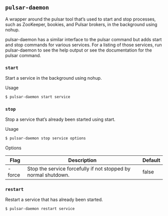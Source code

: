 ## `pulsar-daemon`

A wrapper around the pulsar tool that’s used to start and stop processes, such as ZooKeeper, bookies, and Pulsar
brokers, in the background using nohup.

pulsar-daemon has a similar interface to the pulsar command but adds start and stop commands for various services. For a
listing of those services, run pulsar-daemon to see the help output or see the documentation for the pulsar command.

### `start`

Start a service in the background using nohup.

Usage

```bash
$ pulsar-daemon start service
```

### `stop`

Stop a service that’s already been started using start.

Usage

```bash
$ pulsar-daemon stop service options
```

Options

| Flag   | Description                                                    | Default |
|--------|----------------------------------------------------------------|---------|
| -force | Stop the service forcefully if not stopped by normal shutdown. | false   |

### `restart`

Restart a service that has already been started.

```bash
$ pulsar-daemon restart service
```
